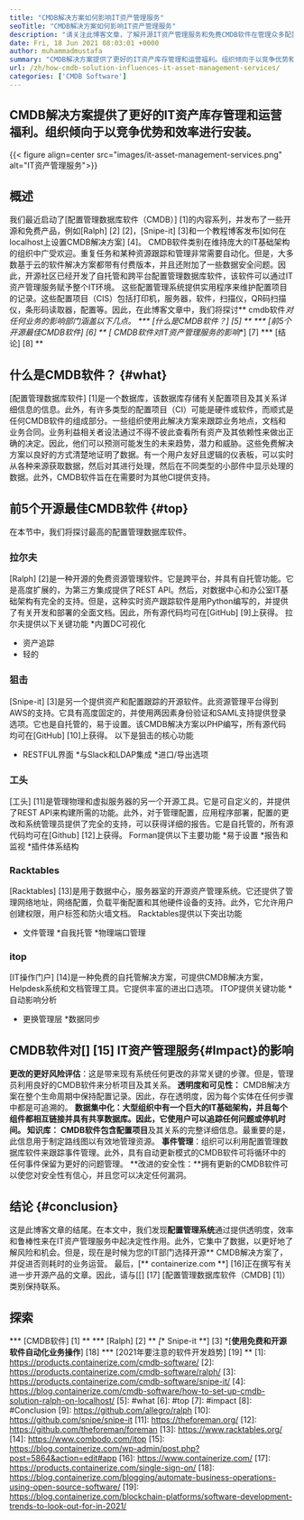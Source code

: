 ```yaml
---
title: "CMDB解决方案如何影响IT资产管理服务" 
seoTitle: "CMDB解决方案如何影响IT资产管理服务" 
description: "请关注此博客文章，了解开源IT资产管理服务和免费CMDB软件在管理众多配置项目中的重要性。" 
date: Fri, 18 Jun 2021 08:03:01 +0000
author: muhammadmustafa
summary: "CMDB解决方案提供了更好的IT资产库存管理和运营福利。组织倾向于以竞争优势和效率进行安装。" 
url: /zh/how-cmdb-solution-influences-it-asset-management-services/
categories: ['CMDB Software']
---
```


## CMDB解决方案提供了更好的IT资产库存管理和运营福利。组织倾向于以竞争优势和效率进行安装。

{{< figure align=center src="images/it-asset-management-services.png" alt="IT资产管理服务">}}


## **概述**
我们最近启动了[配置管理数据库软件（CMDB）] [1]的内容系列，并发布了一些开源和免费产品，例如[Ralph] [2] [2]，[Snipe-it] [3]和一个教程博客发布[如何在localhost上设置CMDB解决方案] [4]。 CMDB软件类别在维持庞大的IT基础架构的组织中广受欢迎。重复任务和某种资源跟踪和管理非常需要自动化。但是，大多数基于云的软件解决方案都带有付费版本，并且还附加了一些数据安全问题。因此，开源社区已经开发了自托管和跨平台配置管理数据库软件，该软件可以通过IT资产管理服务赋予整个IT环境。
这些配置管理系统提供实用程序来维护配置项目的记录。这些配置项目（CIS）包括打印机，服务器，软件，扫描仪，QR码扫描仪，条形码读取器，配置等。因此，在此博客文章中，我们将探讨** cmdb软件**对任何业务的影响部门涵盖以下几点。
  *** [什么是CMDB软件？] [5] **
  *** [前5个开源最佳CMDB软件] [6] **
  *[** CMDB软件对IT资产管理服务的影响**] [7]
  *** [结论] [8] **

## **什么是CMDB软件？** {#what}
[配置管理数据库软件] [1]是一个数据库，该数据库存储有关配置项目及其关系详细信息的信息。此外，有许多类型的配置项目（CI）可能是硬件或软件，而顺式是任何CMDB软件的组成部分。一些组织使用此解决方案来跟踪业务地点，文档和业务合同。业务利益相关者设法通过不得不彼此查看所有资产及其依赖性来做出正确的决定。因此，他们可以预测可能发生的未来趋势，潜力和威胁。这些免费解决方案以良好的方式清楚地证明了数据。有一个用户友好且逻辑的仪表板，可以实时从各种来源获取数据，然后对其进行处理，然后在不同类型的小部件中显示处理的数据。此外，CMDB软件旨在在需要时为其他CI提供支持。

## **前5个开源最佳CMDB软件** {#top}
在本节中，我们将探讨最高的配置管理数据库软件。

### 拉尔夫
[Ralph] [2]是一种开源的免费资源管理软件。它是跨平台，并具有自托管功能。它是高度扩展的，为第三方集成提供了REST API。然后，对数据中心和办公室IT基础架构有完全的支持。但是，这种实时资产跟踪软件是用Python编写的，并提供了有关开发和部署的全面文档。因此，所有源代码均可在[GitHub] [9]上获得。
拉尔夫提供以下关键功能
  *内置DC可视化
  * 资产追踪
  * 轻的

### 狙击
[Snipe-it] [3]是另一个提供资产和配置跟踪的开源软件。此资源管理平台得到AWS的支持。它具有高度固定的，并使用两因素身份验证和SAML支持提供登录选项。它也是自托管的，易于设置。该CMDB解决方案以PHP编写，所有源代码均可在[GitHub] [10]上获得。
以下是狙击的核心功能
  * RESTFUL界面
  *与Slack和LDAP集成
  *进口/导出选项

### 工头
[工头] [11]是管理物理和虚拟服务器的另一个开源工具。它是可自定义的，并提供了REST API来构建所需的功能。此外，对于管理配置，应用程序部署，配置的更改和系统管理员提供了完全的支持，可以获得详细的报告。它是自托管的，所有源代码均可在[Github] [12]上获得。
Forman提供以下主要功能
  *易于设置
  *报告和监视
  *插件体系结构

### Racktables
[Racktables] [13]是用于数据中心，服务器室的开源资产管理系统。它还提供了管理网络地址，网络配置，负载平衡配置和其他硬件设备的支持。此外，它允许用户创建权限，用户标签和防火墙文档。
Racktables提供以下突出功能
  * 文件管理
  *自我托管
  *物理端口管理

### itop
[IT操作门户] [14]是一种免费的自托管解决方案，可提供CMDB解决方案，Helpdesk系统和文档管理工具。它提供丰富的进出口选项。
ITOP提供关键功能
  *自动影响分析
  * 更换管理层
  *数据同步

## CMDB软件对[] [15] IT资产管理服务{#Impact}的影响
**更改的更好风险评估**：这是带来现有系统任何更改的非常关键的步骤。但是，管理员利用良好的CMDB软件来分析项目及其关系。
**透明度和可见性：** CMDB解决方案在整个生命周期中保持配置记录。因此，存在透明度，因为每个实体在任何步骤中都是可追溯的。
**数据集中化：**大型组织中有一个巨大的IT基础架构，并且每个组件都相互链接并具有共享数据库。因此，它使用户可以追踪任何问题或停机时间。
**知识库：** CMDB软件包含**配置项目**及其关系的完整详细信息。最重要的是，此信息用于制定路线图以有效地管理资源。
**事件管理**：组织可以利用配置管理数据库软件来跟踪事件管理。此外，具有自动更新模式的CMDB软件可将循环中的任何事件保留为更好的问题管理。
**改进的安全性：**拥有更新的CMDB软件可以使您对安全性有信心，并且您可以决定任何漏洞。

## **结论** {#conclusion}
这是此博客文章的结尾。在本文中，我们发现**配置管理系统**通过提供透明度，效率和鲁棒性来在IT资产管理服务中起决定性作用。此外，它集中了数据，以更好地了解风险和机会。但是，现在是时候为您的IT部门选择开源** CMDB解决方案了，并促进否则耗时的业务运营。
最后，[** containerize.com **] [16]正在撰写有关进一步开源产品的文章。因此，请与[[] [17] [配置管理数据库软件（CMDB] [1]）类别保持联系。

## 探索
  *** [CMDB软件] [1] **
  *** [Ralph] [2] **
  *[** Snipe-it **] [3]
  *[**使用免费和开源软件自动化业务操作**] [18]
  *** [2021年要注意的软件开发趋势] [19] **
[1]: https://products.containerize.com/cmdb-software/
[2]: https://products.containerize.com/cmdb-software/ralph/
[3]: https://products.containerize.com/cmdb-software/snipe-it/
[4]: https://blog.containerize.com/cmdb-software/how-to-set-up-cmdb-solution-ralph-on-localhost/
[5]: #what
[6]: #top
[7]: #impact
[8]: #Conclusion
[9]: https://github.com/allegro/ralph
[10]: https://github.com/snipe/snipe-it
[11]: https://theforeman.org/
[12]: https://github.com/theforeman/foreman
[13]: https://www.racktables.org/
[14]: https://www.combodo.com/itop
[15]: https://blog.containerize.com/wp-admin/post.php?post=5864&action=edit#app
[16]: https://www.containerize.com/
[17]: https://products.containerize.com/single-sign-on/
[18]: https://blog.containerize.com/blogging/automate-business-operations-using-open-source-software/
[19]: https://blog.containerize.com/blockchain-platforms/software-development-trends-to-look-out-for-in-2021/

